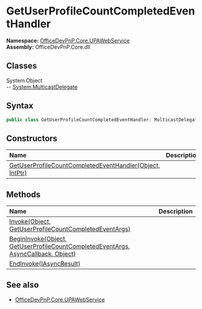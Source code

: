 # GetUserProfileCountCompletedEventHandler

**Namespace:** [OfficeDevPnP.Core.UPAWebService](OfficeDevPnP.Core.UPAWebService.md)  
**Assembly:** OfficeDevPnP.Core.dll  
## Classes
System.Object  
-- [System.MulticastDelegate](System.MulticastDelegate.md)
## Syntax
```C#
public class GetUserProfileCountCompletedEventHandler: MulticastDelegate
```
## Constructors
|**Name**|**Description**|
|:-----|:-----|
| [GetUserProfileCountCompletedEventHandler(Object, IntPtr)](GetUserProfileCountCompletedEventHandlerconstructor1details.md) | 
## Methods
|**Name**|**Description**|
|:-----|:-----|
| [Invoke(Object, GetUserProfileCountCompletedEventArgs)](GetUserProfileCountCompletedEventHandlerInvokeObjectGetUserProfileCountCompletedEventArgs.md) | 
| [BeginInvoke(Object, GetUserProfileCountCompletedEventArgs, AsyncCallback, Object)](GetUserProfileCountCompletedEventHandlerBeginInvokeObjectGetUserProfileCountCompletedEventArgsAsyncCallbackObject.md) | 
| [EndInvoke(IAsyncResult)](GetUserProfileCountCompletedEventHandlerEndInvokeIAsyncResult.md) | 
## See also
- [OfficeDevPnP.Core.UPAWebService](OfficeDevPnP.Core.UPAWebService.md)

